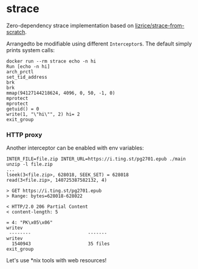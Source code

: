 # strace

Zero-dependency strace implementation based on [lizrice/strace-from-scratch](https://github.com/lizrice/strace-from-scratch).

Arrangedto be modifiable using different `Interceptor`s. The default simply prints system calls:

```
docker run --rm strace echo -n hi
Run [echo -n hi]
arch_prctl
set_tid_address
brk
brk
mmap(94127144218624, 4096, 0, 50, -1, 0)
mprotect
mprotect
getuid() = 0
write(1, "\"hi\"", 2) hi= 2
exit_group
```

### HTTP proxy

Another interceptor can be enabled with env variables:

```
INTER_FILE=file.zip INTER_URL=https://i.ting.st/pg2701.epub ./main unzip -l file.zip
...
lseek(3<file.zip>, 628018, SEEK_SET) = 628018
read(3<file.zip>, 140725387582132, 4)

> GET https://i.ting.st/pg2701.epub
> Range: bytes=628018-628022

< HTTP/2.0 206 Partial Content
< content-length: 5

= 4: "PK\x05\x06"
writev
 --------                     -------
writev
  1540943                     35 files
exit_group
```

Let's use *nix tools with web resources!
